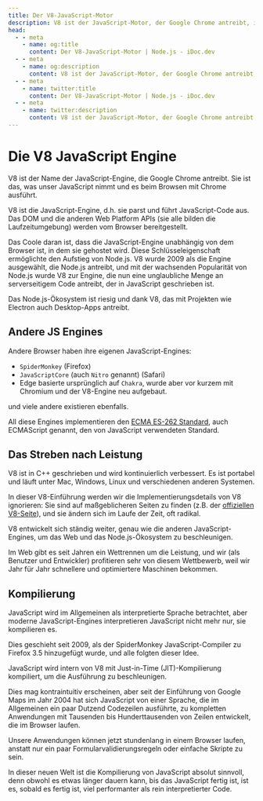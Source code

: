 ```yaml
---
title: Der V8-JavaScript-Motor
description: V8 ist der JavaScript-Motor, der Google Chrome antreibt, indem er JavaScript-Code ausführt und eine Laufzeitumgebung bereitstellt. Er ist unabhängig vom Browser und hat den Aufstieg von Node.js ermöglicht, indem er Server-Code und Desktop-Anwendungen antreibt.
head:
  - - meta
    - name: og:title
      content: Der V8-JavaScript-Motor | Node.js - iDoc.dev
  - - meta
    - name: og:description
      content: V8 ist der JavaScript-Motor, der Google Chrome antreibt, indem er JavaScript-Code ausführt und eine Laufzeitumgebung bereitstellt. Er ist unabhängig vom Browser und hat den Aufstieg von Node.js ermöglicht, indem er Server-Code und Desktop-Anwendungen antreibt.
  - - meta
    - name: twitter:title
      content: Der V8-JavaScript-Motor | Node.js - iDoc.dev
  - - meta
    - name: twitter:description
      content: V8 ist der JavaScript-Motor, der Google Chrome antreibt, indem er JavaScript-Code ausführt und eine Laufzeitumgebung bereitstellt. Er ist unabhängig vom Browser und hat den Aufstieg von Node.js ermöglicht, indem er Server-Code und Desktop-Anwendungen antreibt.
---
```



# Die V8 JavaScript Engine

V8 ist der Name der JavaScript-Engine, die Google Chrome antreibt. Sie ist das, was unser JavaScript nimmt und es beim Browsen mit Chrome ausführt.

V8 ist die JavaScript-Engine, d.h. sie parst und führt JavaScript-Code aus. Das DOM und die anderen Web Platform APIs (sie alle bilden die Laufzeitumgebung) werden vom Browser bereitgestellt.

Das Coole daran ist, dass die JavaScript-Engine unabhängig von dem Browser ist, in dem sie gehostet wird. Diese Schlüsseleigenschaft ermöglichte den Aufstieg von Node.js. V8 wurde 2009 als die Engine ausgewählt, die Node.js antreibt, und mit der wachsenden Popularität von Node.js wurde V8 zur Engine, die nun eine unglaubliche Menge an serverseitigem Code antreibt, der in JavaScript geschrieben ist.

Das Node.js-Ökosystem ist riesig und dank V8, das mit Projekten wie Electron auch Desktop-Apps antreibt.

## Andere JS Engines

Andere Browser haben ihre eigenen JavaScript-Engines:

+ `SpiderMonkey` (Firefox)
+ `JavaScriptCore` (auch `Nitro` genannt) (Safari)
+ Edge basierte ursprünglich auf `Chakra`, wurde aber vor kurzem mit Chromium und der V8-Engine neu aufgebaut.

und viele andere existieren ebenfalls.

All diese Engines implementieren den [ECMA ES-262 Standard](https://www.ecma-international.org/publications-and-standards/standards/ecma-262/), auch ECMAScript genannt, den von JavaScript verwendeten Standard.

## Das Streben nach Leistung

V8 ist in C++ geschrieben und wird kontinuierlich verbessert. Es ist portabel und läuft unter Mac, Windows, Linux und verschiedenen anderen Systemen.

In dieser V8-Einführung werden wir die Implementierungsdetails von V8 ignorieren: Sie sind auf maßgeblicheren Seiten zu finden (z.B. der [offiziellen V8-Seite](https://v8.dev/)), und sie ändern sich im Laufe der Zeit, oft radikal.

V8 entwickelt sich ständig weiter, genau wie die anderen JavaScript-Engines, um das Web und das Node.js-Ökosystem zu beschleunigen.

Im Web gibt es seit Jahren ein Wettrennen um die Leistung, und wir (als Benutzer und Entwickler) profitieren sehr von diesem Wettbewerb, weil wir Jahr für Jahr schnellere und optimiertere Maschinen bekommen.


## Kompilierung

JavaScript wird im Allgemeinen als interpretierte Sprache betrachtet, aber moderne JavaScript-Engines interpretieren JavaScript nicht mehr nur, sie kompilieren es.

Dies geschieht seit 2009, als der SpiderMonkey JavaScript-Compiler zu Firefox 3.5 hinzugefügt wurde, und alle folgten dieser Idee.

JavaScript wird intern von V8 mit Just-in-Time (JIT)-Kompilierung kompiliert, um die Ausführung zu beschleunigen.

Dies mag kontraintuitiv erscheinen, aber seit der Einführung von Google Maps im Jahr 2004 hat sich JavaScript von einer Sprache, die im Allgemeinen ein paar Dutzend Codezeilen ausführte, zu kompletten Anwendungen mit Tausenden bis Hunderttausenden von Zeilen entwickelt, die im Browser laufen.

Unsere Anwendungen können jetzt stundenlang in einem Browser laufen, anstatt nur ein paar Formularvalidierungsregeln oder einfache Skripte zu sein.

In dieser neuen Welt ist die Kompilierung von JavaScript absolut sinnvoll, denn obwohl es etwas länger dauern kann, bis das JavaScript fertig ist, ist es, sobald es fertig ist, viel performanter als rein interpretierter Code.

